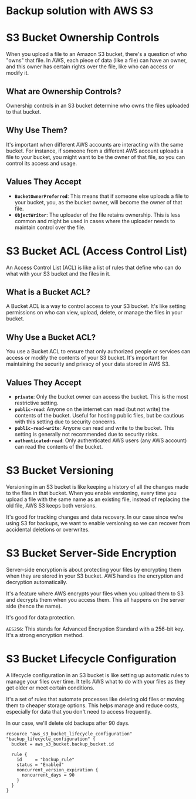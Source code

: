 # Backup solution with AWS S3

# S3 Bucket Ownership Controls

When you upload a file to an Amazon S3 bucket, there's a question of who "owns" that file. In AWS, each piece of data (like a file) can have an owner, and this owner has certain rights over the file, like who can access or modify it.

## What are Ownership Controls?

Ownership controls in an S3 bucket determine who owns the files uploaded to that bucket.

## Why Use Them?

It's important when different AWS accounts are interacting with the same bucket. For instance, if someone from a different AWS account uploads a file to your bucket, you might want to be the owner of that file, so you can control its access and usage.

## Values They Accept

- **`BucketOwnerPreferred`**: This means that if someone else uploads a file to your bucket, you, as the bucket owner, will become the owner of that file.
- **`ObjectWriter`**: The uploader of the file retains ownership. This is less common and might be used in cases where the uploader needs to maintain control over the file.

# S3 Bucket ACL (Access Control List)

An Access Control List (ACL) is like a list of rules that define who can do what with your S3 bucket and the files in it.

## What is a Bucket ACL?

A Bucket ACL is a way to control access to your S3 bucket. It's like setting permissions on who can view, upload, delete, or manage the files in your bucket.

## Why Use a Bucket ACL?

You use a Bucket ACL to ensure that only authorized people or services can access or modify the contents of your S3 bucket. It's important for maintaining the security and privacy of your data stored in AWS S3.

## Values They Accept

- **`private`**: Only the bucket owner can access the bucket. This is the most restrictive setting.
- **`public-read`**: Anyone on the internet can read (but not write) the contents of the bucket. Useful for hosting public files, but be cautious with this setting due to security concerns.
- **`public-read-write`**: Anyone can read and write to the bucket. This setting is generally not recommended due to security risks.
- **`authenticated-read`**: Only authenticated AWS users (any AWS account) can read the contents of the bucket.

# S3 Bucket Versioning

Versioning in an S3 bucket is like keeping a history of all the changes made to the files in that bucket. When you enable versioning, every time you upload a file with the same name as an existing file, instead of replacing the old file, AWS S3 keeps both versions.

It's good for tracking changes and data recovery. In our case since we're using S3 for backups, we want to enable versioning so we can recover from accidental deletions or overwrites.

# S3 Bucket Server-Side Encryption

Server-side encryption is about protecting your files by encrypting them when they are stored in your S3 bucket. AWS handles the encryption and decryption automatically.

It's a feature where AWS encrypts your files when you upload them to S3 and decrypts them when you access them. This all happens on the server side (hence the name).

It's good for data protection.

`AES256`: This stands for Advanced Encryption Standard with a 256-bit key. It's a strong encryption method.

# S3 Bucket Lifecycle Configuration

A lifecycle configuration in an S3 bucket is like setting up automatic rules to manage your files over time. It tells AWS what to do with your files as they get older or meet certain conditions.

It's a set of rules that automate processes like deleting old files or moving them to cheaper storage options. This helps manage and reduce costs, especially for data that you don't need to access frequently.

In our case, we'll delete old backups after 90 days.

```
resource "aws_s3_bucket_lifecycle_configuration" "backup_lifecycle_configuration" {
  bucket = aws_s3_bucket.backup_bucket.id

  rule {
    id     = "backup_rule"
    status = "Enabled"
    noncurrent_version_expiration {
      noncurrent_days = 90
    }
  }
}
```
